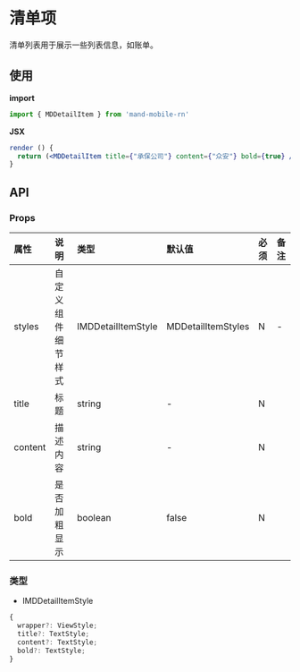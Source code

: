 # 清单项

清单列表用于展示一些列表信息，如账单。

## 使用

**import**

```js
import { MDDetailItem } from 'mand-mobile-rn'
```

**JSX**

```jsx
render () {
  return (<MDDetailItem title={"承保公司"} content={"众安"} bold={true} />)
}
```

## API

### Props

| 属性    | 说明               | 类型               | 默认值             | 必须 | 备注 |
| :------ | :----------------- | :----------------- | :----------------- | :--- | :--- |
| styles  | 自定义组件细节样式 | IMDDetailItemStyle | MDDetailItemStyles | N    | -    |
| title   | 标题               | string             | -                  | N    |      |
| content | 描述内容           | string             | -                  | N    |      |
| bold    | 是否加粗显示       | boolean            | false              | N    |      |

### 类型

- IMDDetailItemStyle

```js
{
  wrapper?: ViewStyle;
  title?: TextStyle;
  content?: TextStyle;
  bold?: TextStyle;
}
```
